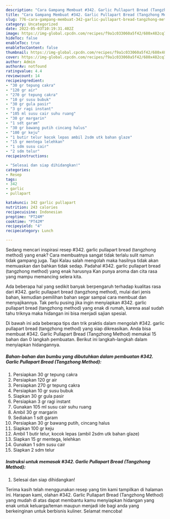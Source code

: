 ```yaml
---
description: "Cara Gampang Membuat #342. Garlic Pullapart Bread (Tangzhong Method) yang Enak, Buat Buka Puasa Bisa Manjain Lidah"
title: "Cara Gampang Membuat #342. Garlic Pullapart Bread (Tangzhong Method) yang Enak, Buat Buka Puasa Bisa Manjain Lidah"
slug: 776-cara-gampang-membuat-342-garlic-pullapart-bread-tangzhong-method-yang-enak-buat-buka-puasa-bisa-manjain-lidah
category: Uncategorized
date: 2022-05-03T10:19:31.402Z
image: https://img-global.cpcdn.com/recipes/f9a1c033060a5f42/680x482cq70/342-garlic-pullapart-bread-tangzhong-method-foto-resep-utama.jpg
hideToc: false
enableToc: true
enableTocContent: false
thumbnail: https://img-global.cpcdn.com/recipes/f9a1c033060a5f42/680x482cq70/342-garlic-pullapart-bread-tangzhong-method-foto-resep-utama.jpg
cover: https://img-global.cpcdn.com/recipes/f9a1c033060a5f42/680x482cq70/342-garlic-pullapart-bread-tangzhong-method-foto-resep-utama.jpg
author: Admin
authorAv: notfound
ratingvalue: 4.4
reviewcount: 14
recipeingredient:
- "30 gr tepung cakra"
- "120 gr air"
- "270 gr tepung cakra"
- "10 gr susu bubuk"
- "30 gr gula pasir"
- "3 gr ragi instant"
- "105 ml susu cair suhu ruang"
- "30 gr margarin"
- "1 sdt garam"
- "30 gr bawang putih cincang halus"
- "100 gr keju"
- "1 butir telur kocok lepas ambil 2sdm utk bahan glaze"
- "15 gr mentega lelehkan"
- "1 sdm susu cair"
- "2 sdm telur"
recipeinstructions:

- "Selesai dan siap dihidangkan!"
categories:
- Resep
tags:
- 342
- garlic
- pullapart

katakunci: 342 garlic pullapart 
nutrition: 243 calories
recipecuisine: Indonesian
preptime: "PT24M"
cooktime: "PT42M"
recipeyield: "4"
recipecategory: Lunch

---
```



Sedang mencari inspirasi resep #342. garlic pullapart bread (tangzhong method) yang enak? Cara membuatnya sangat tidak terlalu sulit namun tidak gampang juga. Tapi Kalau salah mengolah maka hasilnya tidak akan memuaskan dan bahkan tidak sedap. Padahal #342. garlic pullapart bread (tangzhong method) yang enak harusnya Kan punya aroma dan cita rasa yang mampu memancing selera kita.




Ada beberapa hal yang sedikit banyak berpengaruh terhadap kualitas rasa dari #342. garlic pullapart bread (tangzhong method), mulai dari jenis bahan, kemudian pemilihan bahan segar sampai cara membuat dan menyajikannya. Tak perlu pusing jika ingin menyiapkan #342. garlic pullapart bread (tangzhong method) yang enak di rumah, karena asal sudah tahu triknya maka hidangan ini bisa menjadi sajian spesial.


Di bawah ini ada beberapa tips dan trik praktis dalam mengolah #342. garlic pullapart bread (tangzhong method) yang siap dikreasikan. Anda bisa membuat #342. Garlic Pullapart Bread (Tangzhong Method) memakai 15 bahan dan 0 langkah pembuatan. Berikut ini langkah-langkah dalam menyiapkan hidangannya.

<!--inarticleads1-->

##### Bahan-bahan dan bumbu yang dibutuhkan dalam pembuatan #342. Garlic Pullapart Bread (Tangzhong Method):

1. Persiapkan 30 gr tepung cakra
1. Persiapkan 120 gr air
1. Persiapkan 270 gr tepung cakra
1. Persiapkan 10 gr susu bubuk
1. Siapkan 30 gr gula pasir
1. Persiapkan 3 gr ragi instant
1. Gunakan 105 ml susu cair suhu ruang
1. Ambil 30 gr margarin
1. Sediakan 1 sdt garam
1. Persiapkan 30 gr bawang putih, cincang halus
1. Siapkan 100 gr keju
1. Ambil 1 butir telur, kocok lepas (ambil 2sdm utk bahan glaze)
1. Siapkan 15 gr mentega, lelehkan
1. Gunakan 1 sdm susu cair
1. Siapkan 2 sdm telur




<!--inarticleads2-->

##### Instruksi untuk memasak #342. Garlic Pullapart Bread (Tangzhong Method):


1. Selesai dan siap dihidangkan!



Terima kasih telah menggunakan resep yang tim kami tampilkan di halaman ini. Harapan kami, olahan #342. Garlic Pullapart Bread (Tangzhong Method) yang mudah di atas dapat membantu kamu menyiapkan hidangan yang enak untuk keluarga/teman maupun menjadi ide bagi anda yang berkeinginan untuk berbisnis kuliner. Selamat mencoba!
